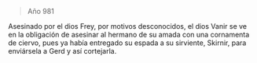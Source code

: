 > Año 981

Asesinado por el dios Frey, por motivos desconocidos, el dios Vanir se ve en la obligación de asesinar al hermano de su amada con una cornamenta de ciervo, pues ya había entregado su espada a su sirviente, Skirnir, para enviársela a Gerd y así cortejarla.